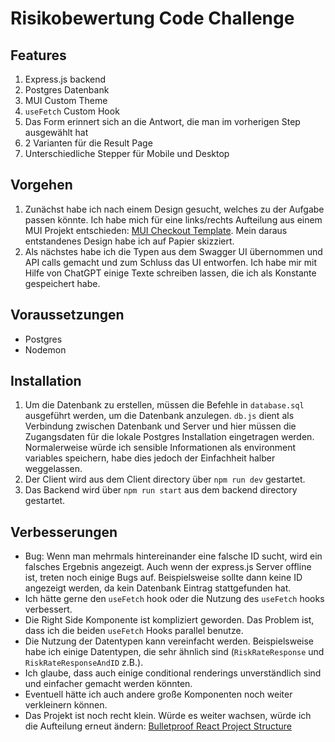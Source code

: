# Risikobewertung Code Challenge

## Features

1. Express.js backend
2. Postgres Datenbank
3. MUI Custom Theme
4. `useFetch` Custom Hook
5. Das Form erinnert sich an die Antwort, die man im vorherigen Step ausgewählt hat
6. 2 Varianten für die Result Page
7. Unterschiedliche Stepper für Mobile und Desktop

## Vorgehen

1. Zunächst habe ich nach einem Design gesucht, welches zu der Aufgabe passen könnte. Ich habe mich für eine links/rechts Aufteilung aus einem MUI Projekt entschieden: [MUI Checkout Template](https://mui.com/material-ui/getting-started/templates/checkout/). Mein daraus entstandenes Design habe ich auf Papier skizziert.
2. Als nächstes habe ich die Typen aus dem Swagger UI übernommen und API calls gemacht und zum Schluss das UI entworfen. Ich habe mir mit Hilfe von ChatGPT einige Texte schreiben lassen, die ich als Konstante gespeichert habe.

## Voraussetzungen

- Postgres
- Nodemon

## Installation

1. Um die Datenbank zu erstellen, müssen die Befehle in `database.sql` ausgeführt werden, um die Datenbank anzulegen. `db.js` dient als Verbindung zwischen Datenbank und Server und hier müssen die Zugangsdaten für die lokale Postgres Installation eingetragen werden. Normalerweise würde ich sensible Informationen als environment variables speichern, habe dies jedoch der Einfachheit halber weggelassen.
2. Der Client wird aus dem Client directory über `npm run dev` gestartet.
3. Das Backend wird über `npm run start` aus dem backend directory gestartet.

## Verbesserungen

- Bug: Wenn man mehrmals hintereinander eine falsche ID sucht, wird ein falsches Ergebnis angezeigt. Auch wenn der express.js Server offline ist, treten noch einige Bugs auf. Beispielsweise sollte dann keine ID angezeigt werden, da kein Datenbank Eintrag stattgefunden hat. 
- Ich hätte gerne den `useFetch` hook oder die Nutzung des `useFetch` hooks verbessert.
- Die Right Side Komponente ist kompliziert geworden. Das Problem ist, dass ich die beiden `useFetch` Hooks parallel benutze.
- Die Nutzung der Datentypen kann vereinfacht werden. Beispielsweise habe ich einige Datentypen, die sehr ähnlich sind (`RiskRateResponse` und `RiskRateResponseAndID` z.B.).
- Ich glaube, dass auch einige conditional renderings unverständlich sind und einfacher gemacht werden könnten.
- Eventuell hätte ich auch andere große Komponenten noch weiter verkleinern können.
- Das Projekt ist noch recht klein. Würde es weiter wachsen, würde ich die Aufteilung erneut ändern: [Bulletproof React Project Structure](https://github.com/alan2207/bulletproof-react/blob/master/docs/project-structure.md)
